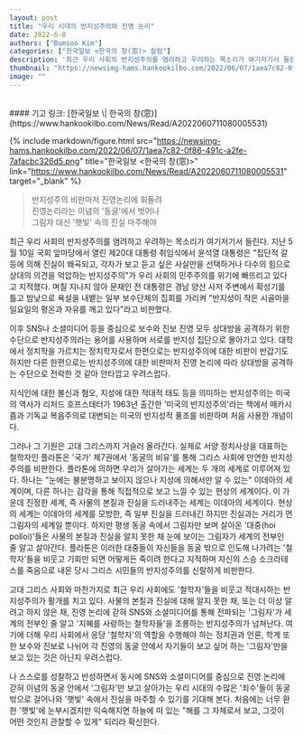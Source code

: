 ```yaml
---
layout: post
title: "우리 시대의 반지성주의와 진영 논리"
date: 2022-6-8
authors: ["Bumsoo Kim"]
categories: ["한국일보 <한국의 창(窓)> 칼럼"]
description: '최근 우리 사회의 반지성주의를 염려하고 우려하는 목소리가 여기저기서 들린다. 지난 5월 10일 국회 앞마당에서 열린 제20대 대통령 취임식에서 윤석열 대통령은 "집단적 갈등에 의해 진실이 왜곡되고, 각자가 보고 듣고 싶은 사실만을 선택하거나 다수의 힘으로 상대의 의견을 억압하는 반지성주의"가 우리 사회의 민주주의를 위기에 빠뜨리고 있다고 지적했다.'
thumbnail: "https://newsimg-hams.hankookilbo.com/2022/06/07/1aea7c82-0f86-491c-a2fe-7afacbc326d5.png"
image: ""
---
```


<br>
#### 기고 링크: [한국일보 \| 한국의 창(窓)](https://www.hankookilbo.com/News/Read/A2022060711080005531)

{% include markdown/figure.html src="https://newsimg-hams.hankookilbo.com/2022/06/07/1aea7c82-0f86-491c-a2fe-7afacbc326d5.png" title="한국일보 <한국의 창(窓)>" link="https://www.hankookilbo.com/News/Read/A2022060711080005531" target="_blank" %}

> 반지성주의 비판마저 진영논리에 휘둘려 <br> 진영논리라는 이념의 '동굴'에서 벗어나 <br> 그림자 대신 '햇빛' 속의 진실 마주해야

최근 우리 사회의 반지성주의를 염려하고 우려하는 목소리가 여기저기서 들린다. 지난 5월 10일 국회 앞마당에서 열린 제20대 대통령 취임식에서 윤석열 대통령은 "집단적 갈등에 의해 진실이 왜곡되고, 각자가 보고 듣고 싶은 사실만을 선택하거나 다수의 힘으로 상대의 의견을 억압하는 반지성주의"가 우리 사회의 민주주의를 위기에 빠뜨리고 있다고 지적했다. 며칠 지나지 않아 문재인 전 대통령은 경남 양산 사저 주변에서 확성기를 틀고 밤낮으로 욕설을 내뱉는 일부 보수단체의 집회를 가리켜 "반지성이 작은 시골마을 일요일의 평온과 자유를 깨고 있다"라고 비판했다.

이후 SNS나 소셜미디어 등을 중심으로 보수와 진보 진영 모두 상대방을 공격하기 위한 수단으로 반지성주의라는 용어를 사용하며 서로를 반지성 집단으로 몰아가고 있다. 대학에서 정치학을 가르치는 정치학자로서 한편으로는 반지성주의에 대한 비판이 반갑기도 하지만 다른 한편으로는 반지성주의에 대한 비판마저 진영 논리에 따라 상대방을 공격하는 수단으로 전락한 것 같아 안타깝고 우려스럽다.

지식인에 대한 불신과 혐오, 지성에 대한 적대적 태도 등을 의미하는 반지성주의는 미국의 역사가 리처드 호프스태터가 1963년 출간한 '미국의 반지성주의'라는 책에서 매카시즘과 기독교 복음주의로 대변되는 미국의 반지성적 풍조를 비판하며 처음 사용한 개념이다.

그러나 그 기원은 고대 그리스까지 거슬러 올라간다. 실제로 서양 정치사상을 대표하는 철학자인 플라톤은 '국가' 제7권에서 '동굴의 비유'를 통해 그리스 사회에 만연한 반지성주의를 비판한다. 플라톤에 의하면 우리가 살아가는 세계는 두 개의 세계로 이루어져 있다. 하나는 "눈에는 불분명하고 보이지 않으나 지성에 의해서만 알 수 있는" 이데아의 세계이며, 다른 하나는 감각을 통해 직접적으로 보고 느낄 수 있는 현상의 세계이다. 이 가운데 진정한 세계, 즉 사물의 본질과 진실을 드러내주는 세계는 이데아의 세계이다. 현상의 세계는 이데아의 세계를 모방한, 즉 일부 진실을 드러내긴 하지만 진실과는 거리가 먼 그림자의 세계일 뿐이다. 하지만 평생 동굴 속에서 그림자만 보며 살아온 '대중(hoi polloi)'들은 사물의 본질과 진실을 알지 못한 채 눈에 보이는 그림자가 세계의 전부인 줄 알고 살아간다. 플라톤은 이러한 대중들이 자신들을 동굴 밖으로 인도해 나가려는 '철학자'들을 비웃고 기회만 되면 어떻게든 죽이려 한다고 지적하며 자신의 스승 소크라테스를 죽음으로 내몬 당시 그리스 시민들의 반지성주의를 신랄하게 비판한다.

고대 그리스 사회와 마찬가지로 최근 우리 사회에도 '철학자'들을 비웃고 적대시하는 반지성주의가 활개를 치고 있다. 사물의 본질과 진실에 대해 알지 못한 채, 또는 더 이상 알려고 하지 않은 채, 진영 논리에 갇혀 SNS와 소셜미디어를 통해 전파되는 '그림자'가 세계의 전부인 줄 알고 '지혜를 사랑하는 철학자들'을 조롱하는 반지성주의가 넘쳐난다. 여기에 더해 우리 사회에서 응당 '철학자'의 역할을 수행해야 하는 정치권과 언론, 학계 또한 보수와 진보로 나뉘어 각 진영의 동굴 안에서 자기들이 보고 싶어 하는 '그림자'만을 보고 있는 것은 아닌지 우려스럽다.

나 스스로를 성찰하고 반성하면서 동시에 SNS와 소셜미디어를 중심으로 진영 논리에 갇혀 이념의 동굴 안에서 '그림자'만 보고 살아가는 우리 시대의 수많은 '죄수'들이 동굴 밖으로 걸어나와 '햇빛' 속에서 진실을 마주할 수 있기를 기대해 본다. 처음에는 너무 환한 '햇빛'에 눈부시겠지만 익숙해지면 하늘에 떠 있는 "해를 그 자체로서 보고, 그것이 어떤 것인지 관찰할 수 있게" 되리라 확신한다.

<br>
